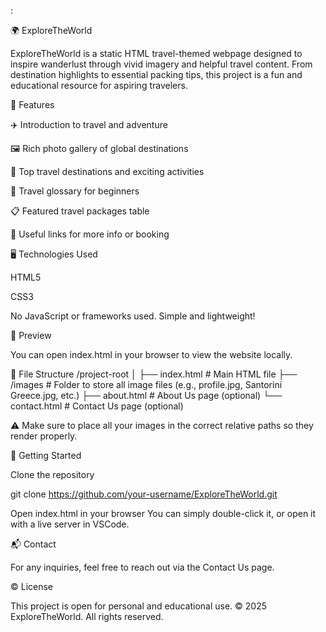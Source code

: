 :

🌍 ExploreTheWorld

ExploreTheWorld is a static HTML travel-themed webpage designed to inspire wanderlust through vivid imagery and helpful travel content. From destination highlights to essential packing tips, this project is a fun and educational resource for aspiring travelers.

🧳 Features

✈️ Introduction to travel and adventure

🖼️ Rich photo gallery of global destinations

📍 Top travel destinations and exciting activities

🧰 Travel glossary for beginners

📋 Featured travel packages table

🔗 Useful links for more info or booking

🖥️ Technologies Used

HTML5

CSS3

No JavaScript or frameworks used. Simple and lightweight!

📸 Preview

You can open index.html in your browser to view the website locally.

📁 File Structure
/project-root
│
├── index.html         # Main HTML file
├── /images            # Folder to store all image files (e.g., profile.jpg, Santorini Greece.jpg, etc.)
├── about.html         # About Us page (optional)
└── contact.html       # Contact Us page (optional)


⚠️ Make sure to place all your images in the correct relative paths so they render properly.

🚀 Getting Started

Clone the repository

git clone https://github.com/your-username/ExploreTheWorld.git


Open index.html in your browser
You can simply double-click it, or open it with a live server in VSCode.

📬 Contact

For any inquiries, feel free to reach out via the Contact Us
 page.

© License

This project is open for personal and educational use.
© 2025 ExploreTheWorld. All rights reserved.
